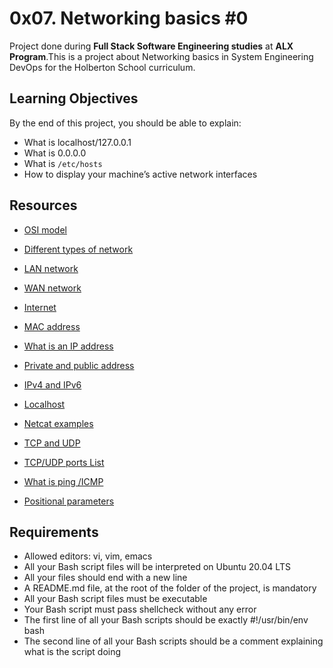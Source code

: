 # 0x07. Networking basics #0

Project done during **Full Stack Software Engineering studies** at **ALX Program**.This is a project about  Networking basics in  System Engineering DevOps for the Holberton School curriculum.



## Learning Objectives

By the end of this project, you should be able to explain:

* What is localhost/127.0.0.1
* What is 0.0.0.0
* What is `/etc/hosts`
* How to display your machine’s active network interfaces


## Resources

* <a href= "https://en.wikipedia.org/wiki/OSI_model">OSI model</a>

* <a href= "https://www.lifewire.com/lans-wans-and-other-area-networks-817376">Different types of network</a>

* <a href= "https://en.wikipedia.org/wiki/Local_area_network">LAN network</a>

* <a href= "https://en.wikipedia.org/wiki/Wide_area_network">WAN network</a>

* <a href= "https://en.wikipedia.org/wiki/Internet">Internet</a>

* <a href= "https://whatismyipaddress.com/mac-address">MAC address</a>

* <a href= "https://www.bleepingcomputer.com/tutorials/ip-addresses-explained/">What is an IP address</a>

* <a href= "https://www.iplocation.net/public-vs-private-ip-address">Private and public address</a>

* <a href= "https://www.webopedia.com/insights/ipv6-ipv4-difference/">IPv4 and IPv6</a>

* <a href= "https://en.wikipedia.org/wiki/Localhost">Localhost</a>

* <a href= "https://www.thegeekstuff.com/2012/04/nc-command-examples/">Netcat examples</a>

* <a href= "https://www.howtogeek.com/190014/htg-explains-what-is-the-difference-between-tcp-and-udp/">TCP and UDP</a>

* <a href= "https://en.wikipedia.org/wiki/List_of_TCP_and_UDP_port_numbers">TCP/UDP ports List</a>

* <a href= "https://en.wikipedia.org/wiki/Ping_%28networking_utility%29">What is ping /ICMP</a>

* <a href= "https://www.adminschoice.com/bash-positional-parameters">Positional parameters</a>




## Requirements

* Allowed editors: vi, vim, emacs
* All your Bash script files will be interpreted on Ubuntu 20.04 LTS
* All your files should end with a new line
* A README.md file, at the root of the folder of the project, is mandatory
* All your Bash script files must be executable
* Your Bash script must pass shellcheck without any error
* The first line of all your Bash scripts should be exactly #!/usr/bin/env bash
* The second line of all your Bash scripts should be a comment explaining what is the script doing

